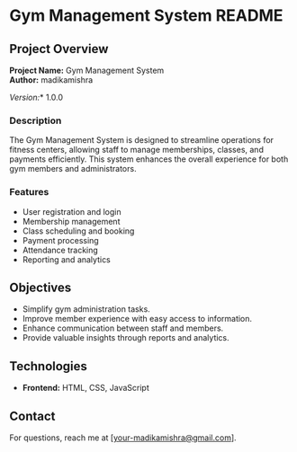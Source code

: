 # Gym Management System README

## Project Overview

**Project Name:** Gym Management System  
**Author:** madikamishra

*Version:** 1.0.0  

### Description

The Gym Management System is designed to streamline operations for fitness centers, allowing staff to manage memberships, classes, and payments efficiently. This system enhances the overall experience for both gym members and administrators.

### Features

- User registration and login
- Membership management
- Class scheduling and booking
- Payment processing
- Attendance tracking
- Reporting and analytics

## Objectives

- Simplify gym administration tasks.
- Improve member experience with easy access to information.
- Enhance communication between staff and members.
- Provide valuable insights through reports and analytics.

## Technologies

- **Frontend:** HTML, CSS, JavaScript




## Contact

For questions, reach me at [your-madikamishra@gmail.com].
